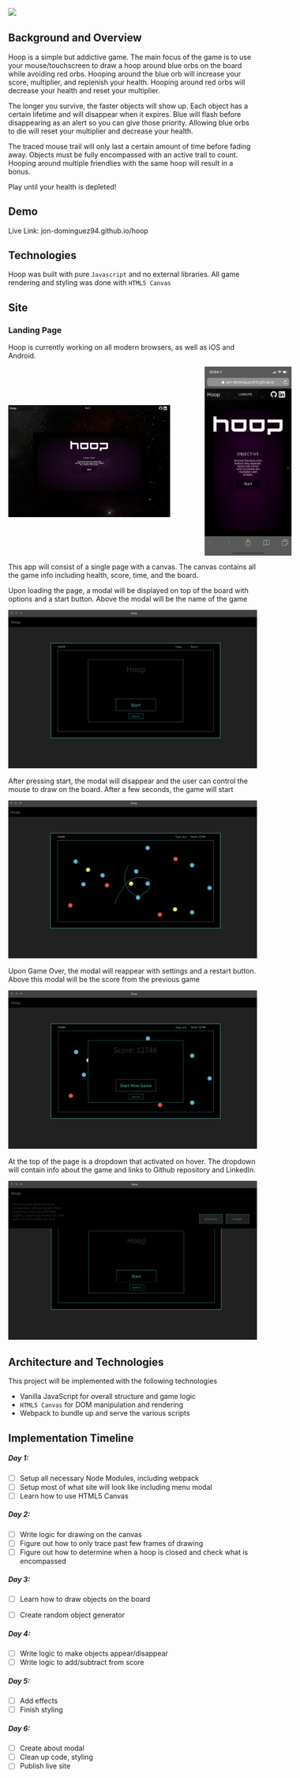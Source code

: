 ![](https://fontmeme.com/permalink/190115/4f00ef057837286d0eb8f1b65654103e.png)

## Background and Overview

Hoop is a simple but addictive game. The main focus of the game is to use your mouse/touchscreen to draw a hoop around blue orbs on the board while avoiding red orbs. Hooping around the blue orb will increase your score, multiplier, and replenish your health. Hooping around red orbs will decrease your health and reset your multiplier.

The longer you survive, the faster objects will show up. Each object has a certain lifetime and will disappear when it expires. Blue will flash before disappearing as an alert so you can give those priority. Allowing blue orbs to die will reset your multiplier and decrease your health.

The traced mouse trail will only last a certain amount of time before fading away. Objects must be fully encompassed with an active trail to count. Hooping around multiple friendlies with the same hoop will result in a bonus.

Play until your health is depleted!

## Demo
Live Link: jon-dominguez94.github.io/hoop

## Technologies

Hoop was built with pure `Javascript` and no external libraries. All game rendering and styling was done with `HTML5 Canvas`

## Site

### Landing Page

Hoop is currently working on all modern browsers, as well as iOS and Android.

<div style="display: flex; align-items: center; justify-content: space-between;">
  <img src='./screenshots/landing.png' width="65%" height="auto" style="margin-right:70px">
  <img src='./screenshots/ios.png' width="35%" height="auto">
</div>

<!-- ![](./screenshots/landing.png) ![](./screenshots/ios.png) -->

This app will consist of a single page with a canvas. The canvas contains all the game info including health, score, time, and the board.

Upon loading the page, a modal will be displayed on top of the board with options and a start button. Above the modal will be the name of the game

![Wireframe](./screenshots/newgame.png)

After pressing start, the modal will disappear and the user can control the mouse to draw on the board. After a few seconds, the game will start

![Wireframe](./screenshots/active_game.png)

Upon Game Over, the modal will reappear with settings and a restart button. Above this modal will be the score from the previous game

![Wireframe](./screenshots/gameover.png)

At the top of the page is a dropdown that activated on hover. The dropdown will contain info about the game and links to Github repository and LinkedIn.

![Wireframe](./screenshots/dropdown.png)

## Architecture and Technologies

This project will be implemented with the following technologies

* Vanilla JavaScript for overall structure and game logic
* `HTML5 Canvas` for DOM manipulation and rendering
* Webpack to bundle up and serve the various scripts

## Implementation Timeline

##### Day 1: 
- [ ] Setup all necessary Node Modules, including webpack
- [ ] Setup most of what site will look like including menu modal
- [ ] Learn how to use HTML5 Canvas

##### Day 2: 
- [ ] Write logic for drawing on the canvas
- [ ] Figure out how to only trace past few frames of drawing
- [ ] Figure out how to determine when a hoop is closed and check what is encompassed

##### Day 3:
- [ ] Learn how to draw objects on the board
- [ ] Create random object generator


##### Day 4:
- [ ] Write logic to make objects appear/disappear 
- [ ] Write logic to add/subtract from score

##### Day 5:
- [ ] Add effects
- [ ] Finish styling

##### Day 6:
- [ ] Create about modal
- [ ] Clean up code, styling
- [ ] Publish live site